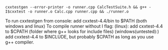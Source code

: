 ```
cxxtestgen --error-printer -o runner.cpp CalcTestSuite.h && g++ -I$cxxtest -o runner.o Calc.cpp runner.cpp && ./runner.o
```
To run cxxtestgen from console: add cxxtest-4.4/bin to $PATH (both windows and linux)
To compile runner without I flag: (linux): add cxxtest-4.4 to $CPATH (folder where g++ looks for include files)
(windows(untested):) add cxxtest-4.4 to $INCLUDE, but probably $CPATH as long as you use g++ compiler.

